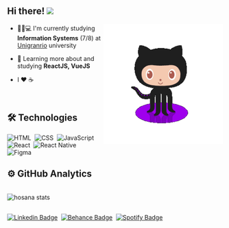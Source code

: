 

## Hi there! <img src="https://raw.githubusercontent.com/kaueMarques/kaueMarques/master/hi.gif" width="30px"></h2>
<img src="https://github.com/hosanabarcelos/hosanabarcelos/blob/master/githubcat.gif?raw=true" width="280em" height="280em" align="right"/>

- 👩‍🎓💻 I'm currently studying **Information Systems** (7/8) at [Unigranrio](http://www.unigranrio.com.br/) university

- 🌱 Learning more about and studying **ReactJS, VueJS**

-  I ❤️️ ☕ 
<br>

## 🛠  Technologies

![HTML](https://img.shields.io/badge/-HTML-1e0e2c?style=flat-square&logo=HTML5)&nbsp;
![CSS](https://img.shields.io/badge/-CSS-1e0e2c?style=flat-square&logo=CSS3&logoColor=1572B6)&nbsp;
![JavaScript](https://img.shields.io/badge/-JavaScript-1e0e2c?style=flat-square&logo=javascript)&nbsp;
![React](https://img.shields.io/badge/-React-1e0e2c?style=flat-square&logo=react)&nbsp;
![React Native](https://img.shields.io/badge/-React%20Native-1e0e2c?style=flat-square&logo=react)&nbsp;
![Figma](https://img.shields.io/badge/-Figma-1e0e2c?style=flat-square&logo=figma)&nbsp;

## ⚙️ GitHub Analytics
<br>

<img width="400em" src="https://github-readme-stats.vercel.app/api?username=hosanabarcelos&show_icons=true&icon_color=FFFFFF&theme=nightowl&hide=prs,issues&text_color=F4C9B0" alt="hosana stats"/>

##

[![Linkedin Badge](https://img.shields.io/badge/-Hosana%20Barcelos-blue?style=flat-square&logo=Linkedin&logoColor=white&link=https://www.linkedin.com/in/hosana-barcelos-8206731a1/)](https://www.linkedin.com/in/hosana-barcelos-8206731a1/)&nbsp; 
[![Behance Badge](https://img.shields.io/badge/-Hosana%20Barcelos-003ecb?style=flat-square&logo=Behance&logoColor=white&link=https://www.behance.net/hosanabarcelos)](https://www.behance.net/hosanabarcelos)&nbsp; 
[![Spotify Badge](https://img.shields.io/badge/Hosana-%231ED760.svg?&style=flat-square&logo=spotify&logoColor=white)](https://open.spotify.com/user/22ccfwaooxerys62gztptlriy?si=5962465bfd964dba)&nbsp;


<!--
<p align = "center"> 
  ✨ Profile views <br>
  <img src = "https://profile-counter.glitch.me/hosanabarcelos/count.svg" </p>
-->
